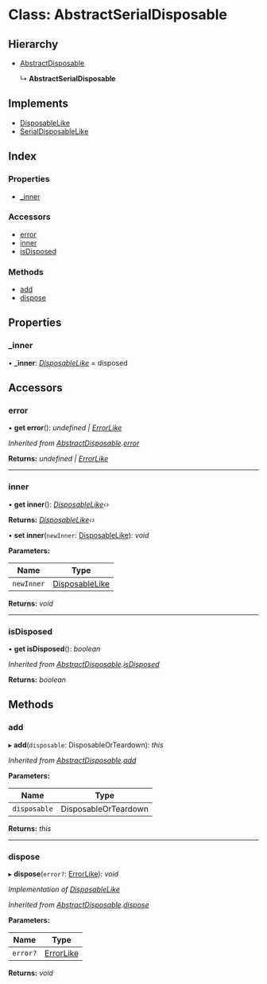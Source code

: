 
# Class: AbstractSerialDisposable

## Hierarchy

* [AbstractDisposable](abstractdisposable.md)

  ↳ **AbstractSerialDisposable**

## Implements

* [DisposableLike](../interfaces/disposablelike.md)
* [SerialDisposableLike](../interfaces/serialdisposablelike.md)

## Index

### Properties

* [_inner](abstractserialdisposable.md#_inner)

### Accessors

* [error](abstractserialdisposable.md#error)
* [inner](abstractserialdisposable.md#inner)
* [isDisposed](abstractserialdisposable.md#isdisposed)

### Methods

* [add](abstractserialdisposable.md#add)
* [dispose](abstractserialdisposable.md#dispose)

## Properties

###  _inner

• **_inner**: *[DisposableLike](../interfaces/disposablelike.md)* =  disposed

## Accessors

###  error

• **get error**(): *undefined | [ErrorLike](../interfaces/errorlike.md)*

*Inherited from [AbstractDisposable](abstractdisposable.md).[error](abstractdisposable.md#error)*

**Returns:** *undefined | [ErrorLike](../interfaces/errorlike.md)*

___

###  inner

• **get inner**(): *[DisposableLike](../interfaces/disposablelike.md)‹›*

**Returns:** *[DisposableLike](../interfaces/disposablelike.md)‹›*

• **set inner**(`newInner`: [DisposableLike](../interfaces/disposablelike.md)): *void*

**Parameters:**

Name | Type |
------ | ------ |
`newInner` | [DisposableLike](../interfaces/disposablelike.md) |

**Returns:** *void*

___

###  isDisposed

• **get isDisposed**(): *boolean*

*Inherited from [AbstractDisposable](abstractdisposable.md).[isDisposed](abstractdisposable.md#isdisposed)*

**Returns:** *boolean*

## Methods

###  add

▸ **add**(`disposable`: DisposableOrTeardown): *this*

*Inherited from [AbstractDisposable](abstractdisposable.md).[add](abstractdisposable.md#add)*

**Parameters:**

Name | Type |
------ | ------ |
`disposable` | DisposableOrTeardown |

**Returns:** *this*

___

###  dispose

▸ **dispose**(`error?`: [ErrorLike](../interfaces/errorlike.md)): *void*

*Implementation of [DisposableLike](../interfaces/disposablelike.md)*

*Inherited from [AbstractDisposable](abstractdisposable.md).[dispose](abstractdisposable.md#dispose)*

**Parameters:**

Name | Type |
------ | ------ |
`error?` | [ErrorLike](../interfaces/errorlike.md) |

**Returns:** *void*
